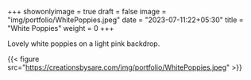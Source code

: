 +++
showonlyimage = true
draft = false
image = "img/portfolio/WhitePoppies.jpeg"
date = "2023-07-11:22+05:30"
title = "White Poppies"
weight = 0
+++

Lovely white poppies on a light pink backdrop.

<!--more-->
{{< figure src="https://creationsbysare.com/img/portfolio/WhitePoppies.jpeg" >}}
